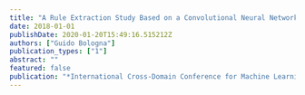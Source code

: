 ```yaml
---
title: "A Rule Extraction Study Based on a Convolutional Neural Network"
date: 2018-01-01
publishDate: 2020-01-20T15:49:16.515212Z
authors: ["Guido Bologna"]
publication_types: ["1"]
abstract: ""
featured: false
publication: "*International Cross-Domain Conference for Machine Learning and Knowledge Extraction*"
---
```


